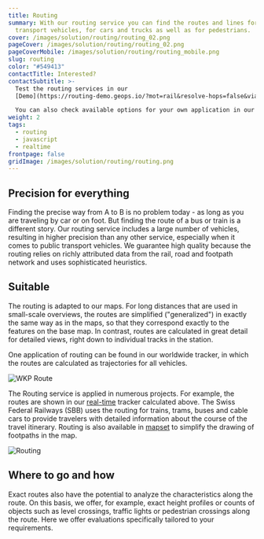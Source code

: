 ```yaml
---
title: Routing
summary: With our routing service you can find the routes and lines for public
  transport vehicles, for cars and trucks as well as for pedestrians.
cover: /images/solution/routing/routing_02.png
pageCover: /images/solution/routing/routing_02.png
pageCoverMobile: /images/solution/routing/routing_mobile.png
slug: routing
color: "#549413"
contactTitle: Interested?
contactSubtitle: >-
  Test the routing services in our
  [Demo](https://routing-demo.geops.io/?mot=rail&resolve-hops=false&via=!ea8f400924c27e0a%7C!df7a9a3dec3a3960&x=979136.73&y=5881128.6&z=8.132015913583293).

  You can also check available options for your own application in our [Developer Portal](https://developer.geops.io/).
weight: 2
tags:
  - routing
  - javascript
  - realtime
frontpage: false
gridImage: /images/solution/routing/routing.png
---
```

## Precision for everything

Finding the precise way from A to B is no problem today - as long as you are traveling by car or on foot. But finding the route of a bus or train is a different story. Our routing service includes a large number of vehicles, resulting in higher precision than any other service, especially when it comes to public transport vehicles. We guarantee high quality because the routing relies on richly attributed data from the rail, road and footpath network and uses sophisticated heuristics.

## Suitable

The routing is adapted to our maps. For long distances that are used in small-scale overviews, the routes are simplified ("generalized") in exactly the same way as in the maps, so that they correspond exactly to the features on the base map. In contrast, routes are calculated in great detail for detailed views, right down to individual tracks in the station.

One application of routing can be found in our worldwide tracker, in which the routes are calculated as trajectories for all vehicles.

![WKP Route](/images/solution/routing/routing_960.png "WKP Route")

The Routing service is applied in numerous projects. For example, the routes are shown in our [real-time](https://maps2.trafimage.ch/ch.sbb.netzkarte?baselayers=ch.sbb.netzkarte,ch.sbb.netzkarte.dark,ch.sbb.netzkarte.luftbild.group,ch.sbb.netzkarte.landeskarte,ch.sbb.netzkarte.landeskarte.grau&lang=de&layers=ch.sbb.puenktlichkeit-all&x=925472&y=5920000&z=9) tracker calculated above. The Swiss Federal Railways (SBB) uses the routing for trains, trams, buses and cable cars to provide travelers with detailed information about the course of the travel itinerary. Routing is also available in [mapset](https://mapset.io/) to simplify the drawing of footpaths in the map.

![Routing](/images/solution/routing/routingscreenshot.jpg "Routing")

## Where to go and how

Exact routes also have the potential to analyze the characteristics along the route. On this basis, we offer, for example, exact height profiles or counts of objects such as level crossings, traffic lights or pedestrian crossings along the route. Here we offer evaluations specifically tailored to your requirements.

![]()